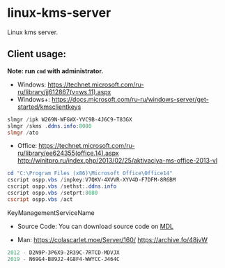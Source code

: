 # linux-kms-server
Linux kms server.

## Client usage:

**Note: run `cmd` with administrator.**

- Windows: https://technet.microsoft.com/ru-ru/library/jj612867(v=ws.11).aspx
- Windows+: https://docs.microsoft.com/ru-ru/windows-server/get-started/kmsclientkeys
```powershell
slmgr /ipk W269N-WFGWX-YVC9B-4J6C9-T83GX
slmgr /skms .ddns.info:8080
slmgr /ato
```

- Office: https://technet.microsoft.com/ru-ru/library/ee624355(office.14).aspx
http://winitpro.ru/index.php/2013/02/25/aktivaciya-ms-office-2013-vl
```powershell
cd "C:\Program Files (x86)\Microsoft Office\Office14"
cscript ospp.vbs /inpkey:V7QKV-4XVVR-XYV4D-F7DFM-8R6BM
cscript ospp.vbs /sethst:.ddns.info
cscript ospp.vbs /setprt:8080
cscript ospp.vbs /act
```
KeyManagementServiceName

- Source Code:
You can download source code on [MDL](https://forums.mydigitallife.info/threads/50234-Emulated-KMS-Servers-on-non-Windows-platforms)

- Man:
https://colascarlet.moe/Server/160/
https://archive.fo/48jvW

```powershell
2012 - D2N9P-3P6X9-2R39C-7RTCD-MDVJX
2019 - N69G4-B89J2-4G8F4-WWYCC-J464C
```
